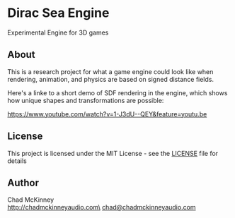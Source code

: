 # Dirac Sea Engine

Experimental Engine for 3D games

## About

This is a research project for what a game engine could look like when rendering, animation, and physics are based on signed distance fields.

Here's a linke to a short demo of SDF rendering in the engine, which shows how unique shapes and transformations are possible:

https://www.youtube.com/watch?v=1-J3dU--QEY&feature=youtu.be

## License
This project is licensed under the MIT License - see the [LICENSE](LICENSE) file for details

## Author
Chad McKinney\
http://chadmckinneyaudio.com\
chad@chadmckinneyaudio.com
